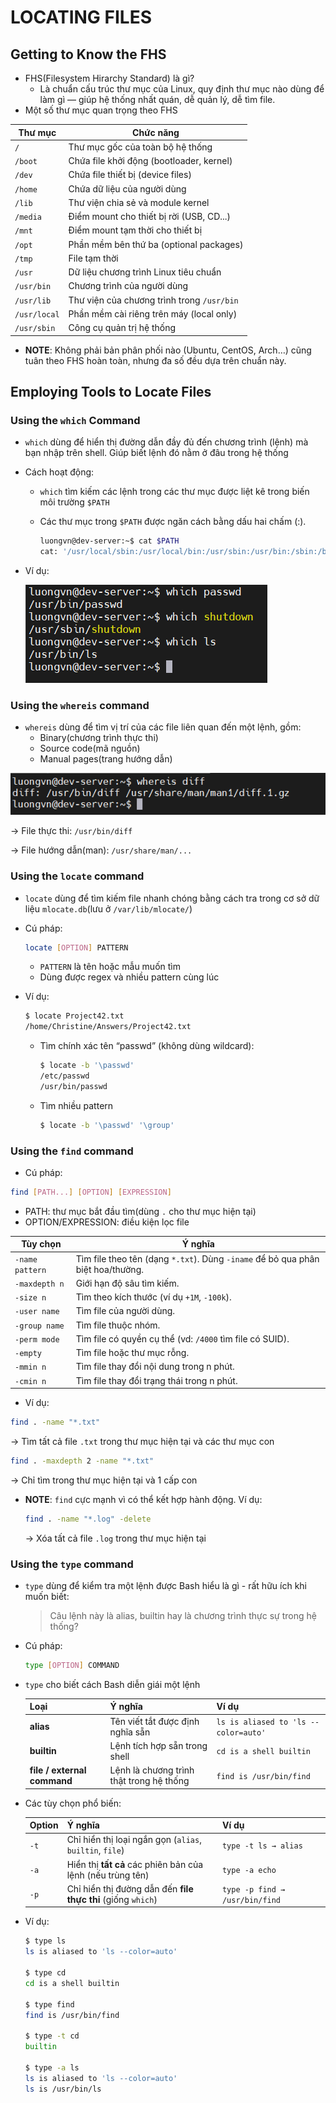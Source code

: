 # LOCATING FILES
## Getting to Know the FHS
- FHS(Filesystem Hirarchy Standard) là gì?
  - Là chuẩn cấu trúc thư mục của Linux, quy định thư mục nào dùng để làm gì — giúp hệ thống nhất quán, dễ quản lý, dễ tìm file.
- Một số thư mục quan trọng theo FHS

| Thư mục      | Chức năng                                  |
| ------------ | ------------------------------------------ |
| `/`          | Thư mục gốc của toàn bộ hệ thống           |
| `/boot`      | Chứa file khởi động (bootloader, kernel)   |
| `/dev`       | Chứa file thiết bị (device files)          |
| `/home`      | Chứa dữ liệu của người dùng                |
| `/lib`       | Thư viện chia sẻ và module kernel          |
| `/media`     | Điểm mount cho thiết bị rời (USB, CD...)   |
| `/mnt`       | Điểm mount tạm thời cho thiết bị           |
| `/opt`       | Phần mềm bên thứ ba (optional packages)    |
| `/tmp`       | File tạm thời                              |
| `/usr`       | Dữ liệu chương trình Linux tiêu chuẩn      |
| `/usr/bin`   | Chương trình của người dùng                |
| `/usr/lib`   | Thư viện của chương trình trong `/usr/bin` |
| `/usr/local` | Phần mềm cài riêng trên máy (local only)   |
| `/usr/sbin`  | Công cụ quản trị hệ thống                  |

- **NOTE**: Không phải bản phân phối nào (Ubuntu, CentOS, Arch…) cũng tuân theo FHS hoàn toàn, nhưng đa số đều dựa trên chuẩn này.

## Employing Tools to Locate Files
### Using the `which` Command
- `which` dùng để hiển thị đường dẫn đầy đủ đến chương trình (lệnh) mà bạn nhập trên shell. Giúp biết lệnh đó nằm ở đâu trong hệ thống
- Cách hoạt động:
  - `which` tìm kiếm các lệnh trong các thư mục được liệt kê trong biến môi trường `$PATH`
  - Các thư mục trong `$PATH` được ngăn cách bằng dấu hai chấm (:).
    
    ```bash
    luongvn@dev-server:~$ cat $PATH
    cat: '/usr/local/sbin:/usr/local/bin:/usr/sbin:/usr/bin:/sbin:/bin:/usr/games:/usr/local/games:/snap/bin': No such file or directory
    ```
- Ví dụ:

  ![alt text](../images/4_2_01.png)

### Using the `whereis` command
- `whereis` dùng để tìm vị trí của các file liên quan đến một lệnh, gồm:
  - Binary(chương trình thực thi)
  - Source code(mã nguồn)
  - Manual pages(trang hướng dẫn)


![alt text](../images/4_2_02.png)

-> File thực thi: `/usr/bin/diff`

-> File hướng dẫn(man): `/usr/share/man/...`


### Using the `locate` command
- `locate` dùng để tìm kiếm file nhanh chóng bằng cách tra trong cơ sở dữ liệu `mlocate.db`(lưu ở `/var/lib/mlocate/`)
- Cú pháp: 
  ```bash
  locate [OPTION] PATTERN
  ```
  - `PATTERN` là tên hoặc mẫu muốn tìm
  - Dùng được regex và nhiều pattern cùng lúc
- Ví dụ:

  ```bash
  $ locate Project42.txt
  /home/Christine/Answers/Project42.txt
  ```

  - Tìm chính xác tên “passwd” (không dùng wildcard):

    ```bash
    $ locate -b '\passwd'
    /etc/passwd
    /usr/bin/passwd
    ```

  - Tìm nhiều pattern

    ```bash
    $ locate -b '\passwd' '\group'
    ```

### Using the `find` command
- Cú pháp:
```bash
find [PATH...] [OPTION] [EXPRESSION]
```
- PATH: thư mục bắt đầu tìm(dùng `.` cho thư mục hiện tại)
- OPTION/EXPRESSION: điều kiện lọc file

| Tùy chọn        | Ý nghĩa                                                                         |
| --------------- | ------------------------------------------------------------------------------- |
| `-name pattern` | Tìm file theo tên (dạng `*.txt`). Dùng `-iname` để bỏ qua phân biệt hoa/thường. |
| `-maxdepth n`   | Giới hạn độ sâu tìm kiếm.                                                       |
| `-size n`       | Tìm theo kích thước (ví dụ `+1M`, `-100k`).                                     |
| `-user name`    | Tìm file của người dùng.                                                        |
| `-group name`   | Tìm file thuộc nhóm.                                                            |
| `-perm mode`    | Tìm file có quyền cụ thể (vd: `/4000` tìm file có SUID).                        |
| `-empty`        | Tìm file hoặc thư mục rỗng.                                                     |
| `-mmin n`       | Tìm file thay đổi nội dung trong n phút.                                        |
| `-cmin n`       | Tìm file thay đổi trạng thái trong n phút.                                      |

- Ví dụ:
```bash
find . -name "*.txt"
```
-> Tìm tất cả file `.txt` trong thư mục hiện tại và các thư mục con

```bash
find . -maxdepth 2 -name "*.txt"
```

-> Chỉ tìm trong thư mục hiện tại và 1 cấp con

- **NOTE**: `find` cực mạnh vì có thể kết hợp hành động. Ví dụ:
  ```bash
  find . -name "*.log" -delete
  ```

  -> Xóa tất cả file `.log` trong thư mục hiện tại


### Using the `type` command
- `type` dùng để kiểm tra một lệnh được Bash hiểu là gì - rất hữu ích khi muốn biết: 

  > Câu lệnh này là alias, builtin hay là chương trình thực sự trong hệ thống?

- Cú pháp:
  ```bash
  type [OPTION] COMMAND
  ```

- `type` cho biết cách Bash diễn giái một lệnh

  | Loại                        | Ý nghĩa                                  | Ví dụ                                |
  | --------------------------- | ---------------------------------------- | ------------------------------------ |
  | **alias**                   | Tên viết tắt được định nghĩa sẵn         | `ls is aliased to 'ls --color=auto'` |
  | **builtin**                 | Lệnh tích hợp sẵn trong shell            | `cd is a shell builtin`              |
  | **file / external command** | Lệnh là chương trình thật trong hệ thống | `find is /usr/bin/find`              |

- Các tùy chọn phổ biến:

  | Option | Ý nghĩa                                                      | Ví dụ                          |
  | ------ | ------------------------------------------------------------ | ------------------------------ |
  | `-t`   | Chỉ hiển thị loại ngắn gọn (`alias`, `builtin`, `file`)      | `type -t ls → alias`           |
  | `-a`   | Hiển thị **tất cả** các phiên bản của lệnh (nếu trùng tên)   | `type -a echo`                 |
  | `-p`   | Chỉ hiển thị đường dẫn đến **file thực thi** (giống `which`) | `type -p find → /usr/bin/find` |

- Ví dụ:

  ```bash
  $ type ls
  ls is aliased to 'ls --color=auto'

  $ type cd
  cd is a shell builtin

  $ type find
  find is /usr/bin/find

  $ type -t cd
  builtin

  $ type -a ls
  ls is aliased to 'ls --color=auto'
  ls is /usr/bin/ls
  ```